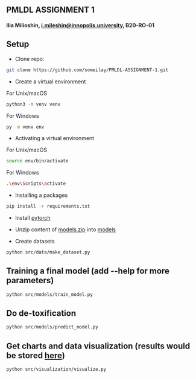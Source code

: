 ## PMLDL ASSIGNMENT 1
#### Ilia Milioshin, i.mileshin@innopolis.university, B20-RO-01

## Setup

* Clone repo: 
```bash
git clone https://github.com/someilay/PMLDL-ASSIGNMENT-1.git
```
* Create a virtual environment

For Unix/macOS
```bash
python3 -m venv venv
```
For Windows
```bash
py -m venv env
```
* Activating a virtual environment


For Unix/macOS
```bash
source env/bin/activate
```
For Windows
```bash
.\env\Scripts\activate
```
* Installing a packages
```bash
pip install -r requirements.txt
```
* Install [pytorch](https://pytorch.org/get-started/locally/#start-locally)
* Unzip content of [models.zip](https://drive.google.com/file/d/1j6PMjJHWQmy6-AbqHTzY9IMO1JsBAHmN/view?usp=sharing) into [models](models)

* Create datasets
```bash
python src/data/make_dataset.py
```

## Training a final model (add --help for more parameters)
```bash
python src/models/train_model.py
```

## Do de-toxification
```bash
python src/models/predict_model.py
```

## Get charts and data visualization (results would be stored [here](src/visualization))
```bash
python src/visualization/visualize.py
```
